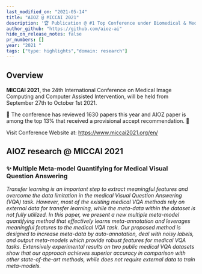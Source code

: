 ```yaml
---
last_modified_on: "2021-05-14"
title: "AIOZ @ MICCAI 2021"
description: '🏆 Publication @ #1 Top Conference under Biomedical & Medical Informatics'
author_github: "https://github.com/aioz-ai"
hide_on_release_notes: false
pr_numbers: []
year: "2021 "
tags: ["type: highlights","domain: research"]
---
```

## Overview
**MICCAI 2021**, the 24th International Conference on Medical Image Computing and Computer Assisted Intervention, will be held from September 27th to October 1st 2021.

:tada: The conference has reviewed 1630 papers this year and AIOZ paper is among the top 13% that received a provisional accept recommendation. :tada:

Visit Conference Website at: https://www.miccai2021.org/en/

## AIOZ research @ MICCAI 2021
### ✨ Multiple Meta-model Quantifying for Medical Visual Question Answering
*Transfer learning is an important step to extract meaningful features and overcome the data limitation in the medical Visual Question Answering (VQA) task. However, most of the existing medical VQA methods rely on external data for transfer learning, while the meta-data within the dataset is not fully utilized. In this paper, we present a new multiple meta-model quantifying method that effectively learns meta-annotation and leverages meaningful features to the medical VQA task. Our proposed method is designed to increase meta-data by auto-annotation, deal with noisy labels, and output meta-models which provide robust features for medical VQA tasks. Extensively experimental results on two public medical VQA datasets show that our approach achieves superior accuracy in comparison with other state-of-the-art methods, while does not require external data to train meta-models.*
